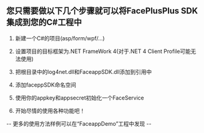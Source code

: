 ## 您只需要做以下几个步骤就可以将FacePlusPlus SDK集成到您的C#工程中

1. 新建一个C#的项目(asp/form/wpf/...)

2. 设置项目的目标框架为.NET FrameWork 4(对于.NET 4 Client Profile可能无法使用)

3. 把根目录中的log4net.dll和FaceappSDK.dll添加到引用中

4. 添加faceppSDK命名空间

5. 使用你的appkey和appsecret初始化一个FaceService

6. 开始尽情的使用各种功能吧！

-- 更多的使用方法样例可以在“FaceappDemo”工程中发现 --
